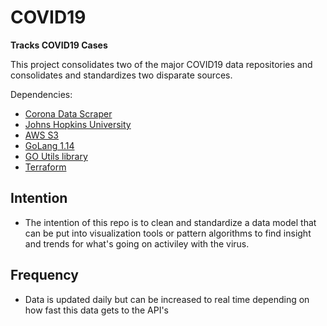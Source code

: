 # COVID19
**Tracks COVID19 Cases**

This project consolidates two of the major COVID19 data repositories and consolidates and standardizes two disparate sources.

Dependencies:
* [Corona Data Scraper](https://coronadatascraper.com/#home)
* [Johns Hopkins University](https://github.com/CSSEGISandData/COVID-19)
* [AWS S3](https://aws.amazon.com/s3/)
* [GoLang 1.14](https://golang.org/)
* [GO Utils library](https://github.com/polyglotDataNerd/zib-Go-utils)
* [Terraform](https://learn.hashicorp.com/terraform/getting-started/install.html)


Intention
-
* The intention of this repo is to clean and standardize a data model that can be put into visualization tools or pattern algorithms to find insight and trends for what's going on activiley with the virus. 

Frequency
-  
* Data is updated daily but can be increased to real time depending on how fast this data gets to the API's 